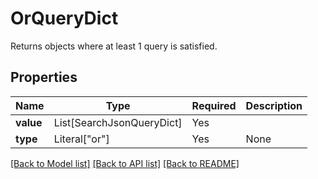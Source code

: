 # OrQueryDict

Returns objects where at least 1 query is satisfied.

## Properties
| Name | Type | Required | Description |
| ------------ | ------------- | ------------- | ------------- |
**value** | List[SearchJsonQueryDict] | Yes |  |
**type** | Literal["or"] | Yes | None |


[[Back to Model list]](../../../README.md#models-v2-link) [[Back to API list]](../../README.md#documentation-for-api-endpoints) [[Back to README]](../../README.md)

